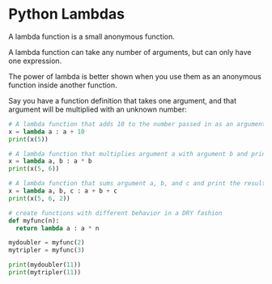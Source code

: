 # Python Lambdas

A lambda function is a small anonymous function.

A lambda function can take any number of arguments, but can only have one expression.

The power of lambda is better shown when you use them as an anonymous function inside another function.

Say you have a function definition that takes one argument, and that argument will be multiplied with an unknown number:

```py
# A lambda function that adds 10 to the number passed in as an argument, and print the result:
x = lambda a : a + 10
print(x(5))

# A lambda function that multiplies argument a with argument b and print the result:
x = lambda a, b : a * b
print(x(5, 6))

# A lambda function that sums argument a, b, and c and print the result:
x = lambda a, b, c : a + b + c
print(x(5, 6, 2))

# create functions with different behavior in a DRY fashion
def myfunc(n):
  return lambda a : a * n

mydoubler = myfunc(2)
mytripler = myfunc(3)

print(mydoubler(11))
print(mytripler(11))
```
